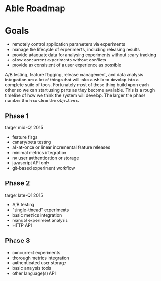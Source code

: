 Able Roadmap
============

# Goals

- remotely control application parameters via experiments
- manage the lifecycle of experiments, including releasing results
- provide adaquate data for analysing experiments without scary tracking
- allow concurrent experiments without conflicts
- provide as consistent of a user experience as possible


A/B testing, feature flagging, release management, and data analysis integration
are a lot of things that will take a while to develop into a complete suite of
tools. Fortunately most of these thing build upon each other so we can start using
parts as they become available. This is a rough timeline of how we think the
system will develop. The larger the phase number the less clear the objectives.

## Phase 1

target mid-Q1 2015

- feature flags
- canary/beta testing
- all-at-once or linear incremental feature releases
- minimal metrics integration
- no user authentication or storage
- javascript API only
- git-based experiment workflow

## Phase 2

target late-Q1 2015

- A/B testing
- "single-thread" experiments
- basic metrics integration
- manual experiment analysis
- HTTP API

## Phase 3

- concurrent experiments
- thorough metrics integration
- authenticated user storage
- basic analysis tools
- other language(s) API
